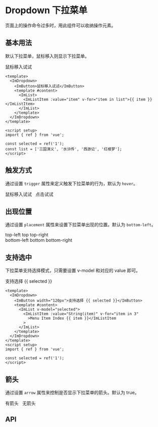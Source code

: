 # Dropdown 下拉菜单

页面上的操作命令过多时，用此组件可以收纳操作元素。

## 基本用法

默认下拉菜单，鼠标移入则显示下拉菜单。

<script setup>
import { ref } from 'vue'

const selected = ref('1')
const list = [
  '三国演义',
  '水浒传',
  '西游记',
  '红楼梦',
]
</script>

 <ImDropdown>
    <ImButton >鼠标移入试试</ImButton>
    <template #content>
      <ImList>
        <ImListItem :value="item" v-for="item in list"
          >{{ item }}</ImListItem
        >
      </ImList>
    </template>
  </ImDropdown>

```vue
<template>
  <ImDropdown>
    <ImButton>鼠标移入试试</ImButton>
    <template #content>
      <ImList>
        <ImListItem :value="item" v-for="item in list">{{ item }}</ImListItem>
      </ImList>
    </template>
  </ImDropdown>
</template>

<script setup>
import { ref } from 'vue';

const selected = ref('1');
const list = ['三国演义', '水浒传', '西游记', '红楼梦'];
</script>
```

## 触发方式

通过设置 `trigger` 属性来定义触发下拉菜单的行为，默认为 `hover`。

<ImDropdown style="margin-right:8px">
    <ImButton>鼠标移入试试</ImButton>
    <template #content>
      <ImList>
        <ImListItem :value="item" v-for="item in list">{{ item }}</ImListItem>
      </ImList>
    </template>
  </ImDropdown>

<ImDropdown trigger="click">
    <ImButton>点击试试</ImButton>
    <template #content>
      <ImList>
        <ImListItem :value="item" v-for="item in list">{{ item }}</ImListItem>
      </ImList>
    </template>
  </ImDropdown>

## 出现位置

通过设置 `placement` 属性来设置下拉菜单出现的位置。默认为 `bottom-left`。

<ImRow gutter="8">
  <ImDropdown placement="top-left">
    <ImButton  color="primary">top-left</ImButton>
    <template #content>
      <ImList>
        <ImListItem :value="item" v-for="item in list">{{ item }}</ImListItem>
      </ImList>
    </template>
</ImDropdown>
<ImDropdown placement="top">
    <ImButton  color="primary">top</ImButton>
    <template #content>
      <ImList>
        <ImListItem :value="item" v-for="item in list">{{ item }}</ImListItem>
      </ImList>
    </template>
</ImDropdown>
<ImDropdown placement="top-right">
    <ImButton  color="primary">top-right</ImButton>
    <template #content>
      <ImList>
        <ImListItem :value="item" v-for="item in list">{{ item }}</ImListItem>
      </ImList>
    </template>
</ImDropdown>
</ImRow>
<br />
<ImRow gutter="8">
  <ImDropdown placement="bottom-left">
    <ImButton  color="primary">bottom-left</ImButton>
    <template #content>
      <ImList>
        <ImListItem :value="String(item)" v-for="item in 3"
          >Menu Item Index {{ item }}</ImListItem
        >
      </ImList>
    </template>
</ImDropdown>
<ImDropdown placement="bottom">
    <ImButton  color="primary">bottom</ImButton>
    <template #content>
      <ImList>
        <ImListItem :value="String(item)" v-for="item in 3"
          >Menu Item Index {{ item }}</ImListItem
        >
      </ImList>
    </template>
</ImDropdown>
<ImDropdown placement="bottom-right">
    <ImButton  color="primary">bottom-right</ImButton>
    <template #content>
      <ImList>
        <ImListItem :value="String(item)" v-for="item in 3"
          >Menu Item Index {{ item }}</ImListItem
        >
      </ImList>
    </template>
</ImDropdown>
</ImRow>

## 支持选中

下拉菜单支持选择模式，只需要设置 v-model 和对应的 value 即可。

<ImDropdown >
    <ImButton width="120px">支持选择 {{ selected }}</ImButton>
    <template #content>
      <ImList v-model="selected">
        <ImListItem :value="String(item)" v-for="item in 3"
          >Menu Item Index {{ item }}</ImListItem
        >
      </ImList>
    </template>
</ImDropdown>

```vue
<template>
  <ImDropdown>
    <ImButton width="120px">支持选择 {{ selected }}</ImButton>
    <template #content>
      <ImList v-model="selected">
        <ImListItem :value="String(item)" v-for="item in 3"
          >Menu Item Index {{ item }}</ImListItem
        >
      </ImList>
    </template>
  </ImDropdown>
</template>
<script setup>
import { ref } from 'vue';

const selected = ref('1');
</script>
```

## 箭头

通过设置 `arrow` 属性来控制是否显示下拉菜单的箭头。默认为 true。

<ImDropdown arrow style="margin-right:8px;">
    <ImButton  color="primary">有箭头</ImButton>
    <template #content>
      <ImList>
        <ImListItem :value="item" v-for="item in list">{{ item }}</ImListItem>
      </ImList>
    </template>
</ImDropdown>

<ImDropdown :arrow="false">
    <ImButton  color="primary">无箭头</ImButton>
    <template #content>
      <ImList>
        <ImListItem :value="item" v-for="item in list">{{ item }}</ImListItem>
      </ImList>
    </template>
</ImDropdown>

## API
